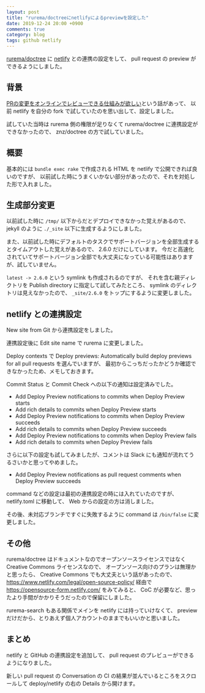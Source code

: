 ```yaml
---
layout: post
title: "rurema/doctreeにnetlifyによるpreviewを設定した"
date: 2019-12-24 20:00 +0900
comments: true
category: blog
tags: github netlify
---
```

[rurema/doctree](https://github.com/rurema/doctree) に [netlify](https://www.netlify.com/) との連携の設定をして、
pull request の preview ができるようにしました。

<!--more-->

## 背景

[PRの変更をオンラインでレビューできる仕組みが欲しい](https://github.com/rurema/doctree/issues/2053)という話があって、
以前 netlify を自分の fork で試していたのを思い出して、設定しました。

試していた当時は rurema 側の権限が足りなくて rurema/doctree に連携設定ができなかったので、
znz/doctree の方で試していました。

## 概要

基本的には `bundle exec rake` で作成される HTML を netlify で公開できれば良いのですが、
以前試した時にうまくいかない部分があったので、それを対処した形で入れました。

## 生成部分変更

以前試した時に `/tmp/` 以下からだとデプロイできなかった覚えがあるので、
jekyll のように `./_site` 以下に生成するようにしました。

また、以前試した時にデフォルトのタスクでサポートバージョンを全部生成するとタイムアウトした覚えがあるので、
2.6.0 だけにしています。
今だと高速化されていてサポートバージョン全部でも大丈夫になっている可能性はありますが、試していません。

`latest -> 2.6.0` という symlink も作成されるのですが、
それを含む親ディレクトリを Publish directory に指定して試してみたところ、
symlink のディレクトリは見えなかったので、
`_site/2.6.0` をトップにするように変更しました。

## netlify との連携設定

New site from Git から連携設定をしました。

連携設定後に Edit site name で rurema に変更しました。

Deploy contexts で Deploy previews: Automatically build deploy previews for all pull requests を選んでいますが、
最初からこっちだったかどうか確認できなかったため、メモしておきます。

Commit Status と Commit Check への以下の通知は設定済みでした。

- Add Deploy Preview notifications to commits when Deploy Preview starts
- Add rich details to commits when Deploy Preview starts
- Add Deploy Preview notifications to commits when Deploy Preview succeeds
- Add rich details to commits when Deploy Preview succeeds
- Add Deploy Preview notifications to commits when Deploy Preview fails
- Add rich details to commits when Deploy Preview fails

さらに以下の設定も試してみましたが、コメントは Slack にも通知が流れてうるさいかと思ってやめました。

- Add Deploy Preview notifications as pull request comments when Deploy Preview succeeds

command などの設定は最初の連携設定の時には入れていたのですが、
netlify.toml に移動して、
Web からの設定の方は消しました。

その後、未対応ブランチですぐに失敗するように command は `/bin/false` に変更しました。

## その他

rurema/doctree はドキュメントなのでオープンソースライセンスではなく Creative Commons ライセンスなので、
オープンソース向けのプランは無理かと思ったら、 Creative Commons でも大丈夫という話があったので、
https://www.netlify.com/legal/open-source-policy/ 経由で https://opensource-form.netlify.com/ をみてみると、
CoC が必要など、思ったより手間がかかりそうだったので保留にしました。

rurema-search もある関係でメインを netlify には持っていけなくて、
preview だけだから、とりあえず個人アカウントのままでもいいかと思いました。

## まとめ

netlify と GitHub の連携設定を追加して、
pull request のプレビューができるようになりました。

新しい pull request の Conversation の CI の結果が並んでいるところをスクロールして deploy/netlify の右の Details から開けます。
